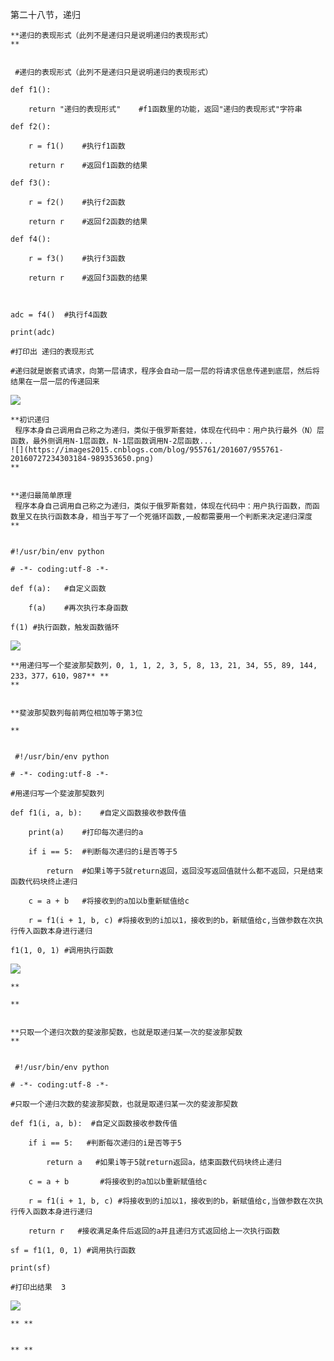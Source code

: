 第二十八节，递归


    **递归的表现形式（此列不是递归只是说明递归的表现形式）  
    **
    
    
     #递归的表现形式（此列不是递归只是说明递归的表现形式）
    def f1():
        return "递归的表现形式"    #f1函数里的功能，返回"递归的表现形式"字符串
    def f2():
        r = f1()    #执行f1函数
        return r    #返回f1函数的结果
    def f3():
        r = f2()    #执行f2函数
        return r    #返回f2函数的结果
    def f4():
        r = f3()    #执行f3函数
        return r    #返回f3函数的结果
    
    adc = f4()  #执行f4函数
    print(adc)
    #打印出 递归的表现形式
    #递归就是嵌套式请求，向第一层请求，程序会自动一层一层的将请求信息传递到底层，然后将结果在一层一层的传递回来

![](https://images2015.cnblogs.com/blog/955761/201607/955761-20160727231628638-1362189620.png)



    
    
    **初识递归  
     程序本身自己调用自己称之为递归，类似于俄罗斯套娃，体现在代码中：用户执行最外（N）层函数，最外侧调用N-1层函数，N-1层函数调用N-2层函数...  
    ![](https://images2015.cnblogs.com/blog/955761/201607/955761-20160727234303184-989353650.png)  
    **
    
    
    **递归最简单原理  
     程序本身自己调用自己称之为递归，类似于俄罗斯套娃，体现在代码中：用户执行函数，而函数里又在执行函数本身，相当于写了一个死循环函数,一般都需要用一个判断来决定递归深度  
    **
    
    
    #!/usr/bin/env python
    # -*- coding:utf-8 -*-
    def f(a):   #自定义函数
        f(a)    #再次执行本身函数
    f(1) #执行函数，触发函数循环

![](https://images2015.cnblogs.com/blog/955761/201607/955761-20160728023806825-2033157737.png)

    
    
      
      
    **用递归写一个斐波那契数列，0, 1, 1, 2, 3, 5, 8, 13, 21, 34, 55, 89, 144, 233，377，610，987** **   
    **
    
    
    **斐波那契数列每前两位相加等于第3位  
      
    **
    
    
     #!/usr/bin/env python
    # -*- coding:utf-8 -*-
    #用递归写一个斐波那契数列
    def f1(i, a, b):    #自定义函数接收参数传值
        print(a)    #打印每次递归的a
        if i == 5:  #判断每次递归的i是否等于5
            return  #如果i等于5就return返回，返回没写返回值就什么都不返回，只是结束函数代码块终止递归
        c = a + b   #将接收到的a加以b重新赋值给c
        r = f1(i + 1, b, c) #将接收到的i加以1，接收到的b，新赋值给c,当做参数在次执行传入函数本身进行递归
    f1(1, 0, 1) #调用执行函数

![](//images2015.cnblogs.com/blog/955761/201607/955761-20160730171334247-1927848602.png)

    
    
    **  
      
    **
    
    
    **只取一个递归次数的斐波那契数，也就是取递归某一次的斐波那契数  
    **
    
    
     #!/usr/bin/env python
    # -*- coding:utf-8 -*-
    #只取一个递归次数的斐波那契数，也就是取递归某一次的斐波那契数
    def f1(i, a, b):  #自定义函数接收参数传值
        if i == 5:   #判断每次递归的i是否等于5
            return a   #如果i等于5就return返回a，结束函数代码块终止递归
        c = a + b       #将接收到的a加以b重新赋值给c
        r = f1(i + 1, b, c) #将接收到的i加以1，接收到的b，新赋值给c,当做参数在次执行传入函数本身进行递归
        return r   #接收满足条件后返回的a并且递归方式返回给上一次执行函数
    sf = f1(1, 0, 1) #调用执行函数
    print(sf)
    #打印出结果  3

![](//images2015.cnblogs.com/blog/955761/201607/955761-20160730170813638-1900659637.png)

    
    
    ** **
    
    
    ** **

